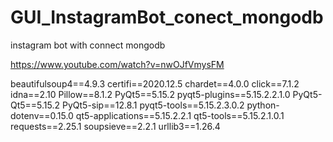# GUI_InstagramBot_conect_mongodb
instagram bot with connect mongodb


https://www.youtube.com/watch?v=nwOJfVmysFM

beautifulsoup4==4.9.3
certifi==2020.12.5
chardet==4.0.0
click==7.1.2
idna==2.10
Pillow==8.1.2
PyQt5==5.15.2
pyqt5-plugins==5.15.2.2.1.0
PyQt5-Qt5==5.15.2
PyQt5-sip==12.8.1
pyqt5-tools==5.15.2.3.0.2
python-dotenv==0.15.0
qt5-applications==5.15.2.2.1
qt5-tools==5.15.2.1.0.1
requests==2.25.1
soupsieve==2.2.1
urllib3==1.26.4

